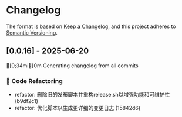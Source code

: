 # Changelog

The format is based on [Keep a Changelog](https://keepachangelog.com/en/1.0.0/),
and this project adheres to [Semantic Versioning](https://semver.org/spec/v2.0.0.html).


## [0.0.16] - 2025-06-20
[0;34mℹ️[0m Generating changelog from all commits

### 🔨 Code Refactoring

* refactor: 删除旧的发布脚本并重构release.sh以增强功能和可维护性 (b9df2c1)
* refactor: 优化脚本以生成更详细的变更日志 (15842d6)
